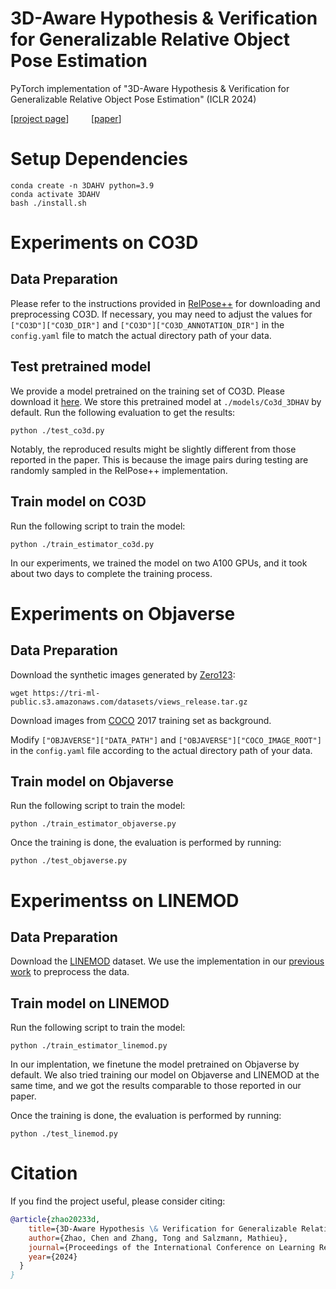 # 3D-Aware Hypothesis & Verification for Generalizable Relative Object Pose Estimation
PyTorch implementation of "3D-Aware Hypothesis & Verification for Generalizable Relative Object Pose Estimation" (ICLR 2024)

[[project page](https://sailor-z.github.io/projects/ICLR2024_3DAHV.html)] &nbsp; &nbsp; &nbsp; &nbsp; [[paper](https://arxiv.org/pdf/2310.03534.pdf)]

# Setup Dependencies
```
conda create -n 3DAHV python=3.9
conda activate 3DAHV
bash ./install.sh
```

# Experiments on CO3D

## Data Preparation
Please refer to the instructions provided in [RelPose++](https://github.com/amyxlase/relpose-plus-plus/tree/main?tab=readme-ov-file#pre-processing-co3d) for downloading and preprocessing CO3D. If necessary, you may need to adjust the values for `["CO3D"]["CO3D_DIR"]` and `["CO3D"]["CO3D_ANNOTATION_DIR"]` in the `config.yaml` file to match the actual directory path of your data.

## Test pretrained model
We provide a model pretrained on the training set of CO3D. Please download it [here](https://drive.google.com/file/d/1lxVnY8o3_pzGqejJO4kLO7OV7R3XnHw8/view?usp=sharing). We store this pretrained model at `./models/Co3d_3DHAV` by default.
Run the following evaluation to get the results:
```
python ./test_co3d.py
```
Notably, the reproduced results might be slightly different from those reported in the paper. This is because the image pairs during testing are randomly sampled in the RelPose++ implementation.

## Train model on CO3D
Run the following script to train the model:
```
python ./train_estimator_co3d.py
```
In our experiments, we trained the model on two A100 GPUs, and it took about two days to complete the training process.

# Experiments on Objaverse
## Data Preparation
Download the synthetic images generated by [Zero123](https://github.com/cvlab-columbia/zero123):

```
wget https://tri-ml-public.s3.amazonaws.com/datasets/views_release.tar.gz
```

Download images from [COCO](https://cocodataset.org/#download) 2017 training set as background.

Modify `["OBJAVERSE"]["DATA_PATH"]` and `["OBJAVERSE"]["COCO_IMAGE_ROOT"]` in the `config.yaml` file according to the actual directory path of your data.

## Train model on Objaverse
Run the following script to train the model:
```
python ./train_estimator_objaverse.py
```
Once the training is done, the evaluation is performed by running:
```
python ./test_objaverse.py
```

# Experimentss on LINEMOD
## Data Preparation
Download the [LINEMOD](https://u.pcloud.link/publink/show?code=XZrVD8VZCwypoMMPVA5QF0WeevE3SyyaeR07) dataset. We use the implementation in our [previous work](https://github.com/sailor-z/Unseen_Object_Pose/blob/42d10d4498660882874a36d4797397737857d0ac/Render/data_generation.py#L227) to preprocess the data.

## Train model on LINEMOD
Run the following script to train the model:
```
python ./train_estimator_linemod.py
```
In our implentation, we finetune the model pretrained on Objaverse by default. We also tried training our model on Objaverse and LINEMOD at the same time, and we got the results comparable to those reported in our paper.

Once the training is done, the evaluation is performed by running:
```
python ./test_linemod.py
```

# Citation
If you find the project useful, please consider citing:
```bibtex
@article{zhao20233d,
    title={3D-Aware Hypothesis \& Verification for Generalizable Relative Object Pose Estimation},
    author={Zhao, Chen and Zhang, Tong and Salzmann, Mathieu},
    journal={Proceedings of the International Conference on Learning Representations},
    year={2024}
  }
}
```
